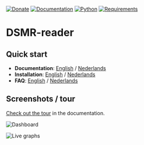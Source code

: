 [![Donate](https://img.shields.io/badge/Donate-PayPal-brightgreen.svg?style=for-the-badge&color=blue)](https://dsmr-reader.readthedocs.io/en/v4/donations.html)
[![Documentation](https://img.shields.io/readthedocs/dsmr-reader?style=for-the-badge)](https://dsmr-reader.readthedocs.io/en/v4/)
[![Python](https://img.shields.io/badge/python-3.6%20|%203.7%20|%203.8-brightgreen.svg?style=for-the-badge)](https://devguide.python.org/#status-of-python-branches)
[![Requirements](https://img.shields.io/requires/github/dsmrreader/dsmr-reader/v4?style=for-the-badge)](https://requires.io/github/dsmrreader/dsmr-reader/requirements/?branch=v4)

# DSMR-reader

## Quick start
- **Documentation**: [English](https://dsmr-reader.readthedocs.io/en/v4/index.html) / [Nederlands](https://dsmr-reader.readthedocs.io/nl/v4/index.html)
- **Installation**: [English](https://dsmr-reader.readthedocs.io/en/v4/installation.html) / [Nederlands](https://dsmr-reader.readthedocs.io/nl/v4/installation.html)
- **FAQ**: [English](https://dsmr-reader.readthedocs.io/en/v4/faq.html) / [Nederlands](https://dsmr-reader.readthedocs.io/nl/v4/faq.html)

## Screenshots / tour
[Check out the tour](https://dsmr-reader.readthedocs.io/en/v4/tour.html) in the documentation.

![Dashboard](https://dsmr-reader.readthedocs.io/en/v4/_static/screenshots/frontend/dashboard.png?r=v4)

![Live graphs](https://dsmr-reader.readthedocs.io/en/v4/_static/screenshots/frontend/live.png?r=v4)

